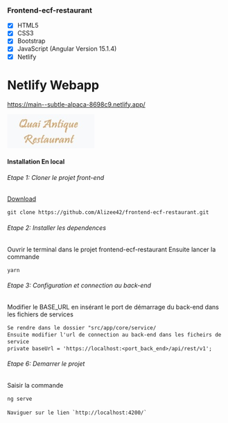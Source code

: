 
###  Frontend-ecf-restaurant

- [x] HTML5 
- [x] CSS3 
- [x] Bootstrap
- [x] JavaScript (Angular Version 15.1.4)
- [x] Netlify

# Netlify Webapp

https://main--subtle-alpaca-8698c9.netlify.app/

![Quai Antique Webapp](https://raw.githubusercontent.com/Alizee42/frontend-ecf-restaurant/main/src/assets/images/logo/logo3.jpg)


#### Installation En local

###### Etape 1: Cloner le projet front-end
[Download](https://github.com/Alizee42/frontend-ecf-restaurant)
```
git clone https://github.com/Alizee42/frontend-ecf-restaurant.git
```

###### Etape 2: Installer les dependences
Ouvrir le terminal dans le projet frontend-ecf-restaurant
Ensuite lancer la commande
```
yarn
```


###### Etape 3: Configuration et connection au back-end
Modifier le BASE_URL en insérant le port de démarrage du back-end
dans les fichiers de services
``` 
Se rendre dans le dossier "src/app/core/service/
Ensuite modifier l'url de connection au back-end dans les ficheirs de service
private baseUrl = 'https://localhost:<port_back_end>/api/rest/v1';
``` 

###### Etape 6: Demarrer le projet
Saisir la commande
``` 
ng serve

Naviguer sur le lien `http://localhost:4200/`
``` 



